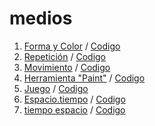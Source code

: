 # medios
1. [Forma y Color](https://manuelhernandezleon.github.io/medios/carpeta_01/) / 
[Codigo](https://github.com/manuelhernandezleon/medios/blob/master/carpeta_01/sketch.js)
2. [Repetición](https://manuelhernandezleon.github.io/medios/carpeta_02/) / 
[Codigo](https://github.com/manuelhernandezleon/medios/blob/master/carpeta_02/sketch.js)
3. [Movimiento](https://manuelhernandezleon.github.io/medios/carpeta_03/) / 
[Codigo](https://github.com/manuelhernandezleon/medios/blob/master/carpeta_03/sketch.js)
4. [Herramienta "Paint"](https://manuelhernandezleon.github.io/medios/Carpeta_04/) / 
[Codigo](https://github.com/manuelhernandezleon/medios/blob/master/Carpeta_04/Carpeta_04.js)
5. [Juego](https://manuelhernandezleon.github.io/medios/Carpeta_05/) / 
[Codigo](https://github.com/manuelhernandezleon/medios/blob/master/Carpeta_05/Carpeta_05.js)
6. [Espacio.tiempo](https://github.com/manuelhernandezleon/medios/Carpeta_06/) / 
[Codigo](https://github.com/manuelhernandezleon/medios/blob/master/Carpeta_06/Carpeta_06.js)
4. [tiempo espacio](https://github.com/manuelhernandezleon/medios/blob/master/carpeta_062/index.html) / 
[Codigo](https://github.com/manuelhernandezleon/medios/blob/master/Carpeta_062/Carpeta_062.js)
